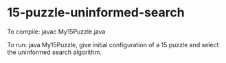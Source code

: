 # 15-puzzle-uninformed-search

To compile: javac My15Puzzle.java

To run: java My15Puzzle, give initial configuration of a 15 puzzle and select the uninformed search algorithm.
